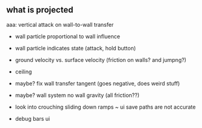 what is projected
---
aaa: vertical attack on wall-to-wall transfer

- wall particle proportional to wall influence
- wall particle indicates state (attack, hold button)

- ground velocity vs. surface velocity (friction on walls? and jumpng?)
- ceiling

- maybe? fix wall transfer tangent (goes negative, does weird stuff)
- maybe? wall system no wall gravity (all friction??)

- look into crouching sliding down ramps
~ ui save paths are not accurate
- debug bars ui
